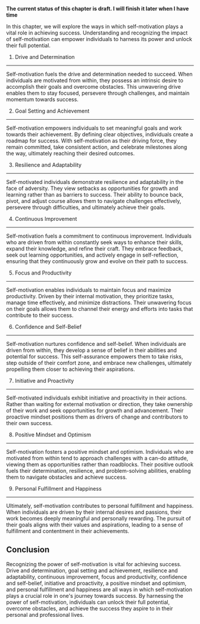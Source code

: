 **The current status of this chapter is draft. I will finish it later when I have time**

In this chapter, we will explore the ways in which self-motivation plays a vital role in achieving success. Understanding and recognizing the impact of self-motivation can empower individuals to harness its power and unlock their full potential.

1. Drive and Determination
--------------------------

Self-motivation fuels the drive and determination needed to succeed. When individuals are motivated from within, they possess an intrinsic desire to accomplish their goals and overcome obstacles. This unwavering drive enables them to stay focused, persevere through challenges, and maintain momentum towards success.

2. Goal Setting and Achievement
-------------------------------

Self-motivation empowers individuals to set meaningful goals and work towards their achievement. By defining clear objectives, individuals create a roadmap for success. With self-motivation as their driving force, they remain committed, take consistent action, and celebrate milestones along the way, ultimately reaching their desired outcomes.

3. Resilience and Adaptability
------------------------------

Self-motivated individuals demonstrate resilience and adaptability in the face of adversity. They view setbacks as opportunities for growth and learning rather than as barriers to success. Their ability to bounce back, pivot, and adjust course allows them to navigate challenges effectively, persevere through difficulties, and ultimately achieve their goals.

4. Continuous Improvement
-------------------------

Self-motivation fuels a commitment to continuous improvement. Individuals who are driven from within constantly seek ways to enhance their skills, expand their knowledge, and refine their craft. They embrace feedback, seek out learning opportunities, and actively engage in self-reflection, ensuring that they continuously grow and evolve on their path to success.

5. Focus and Productivity
-------------------------

Self-motivation enables individuals to maintain focus and maximize productivity. Driven by their internal motivation, they prioritize tasks, manage time effectively, and minimize distractions. Their unwavering focus on their goals allows them to channel their energy and efforts into tasks that contribute to their success.

6. Confidence and Self-Belief
-----------------------------

Self-motivation nurtures confidence and self-belief. When individuals are driven from within, they develop a sense of belief in their abilities and potential for success. This self-assurance empowers them to take risks, step outside of their comfort zone, and embrace new challenges, ultimately propelling them closer to achieving their aspirations.

7. Initiative and Proactivity
-----------------------------

Self-motivated individuals exhibit initiative and proactivity in their actions. Rather than waiting for external motivation or direction, they take ownership of their work and seek opportunities for growth and advancement. Their proactive mindset positions them as drivers of change and contributors to their own success.

8. Positive Mindset and Optimism
--------------------------------

Self-motivation fosters a positive mindset and optimism. Individuals who are motivated from within tend to approach challenges with a can-do attitude, viewing them as opportunities rather than roadblocks. Their positive outlook fuels their determination, resilience, and problem-solving abilities, enabling them to navigate obstacles and achieve success.

9. Personal Fulfillment and Happiness
-------------------------------------

Ultimately, self-motivation contributes to personal fulfillment and happiness. When individuals are driven by their internal desires and passions, their work becomes deeply meaningful and personally rewarding. The pursuit of their goals aligns with their values and aspirations, leading to a sense of fulfillment and contentment in their achievements.

Conclusion
----------

Recognizing the power of self-motivation is vital for achieving success. Drive and determination, goal setting and achievement, resilience and adaptability, continuous improvement, focus and productivity, confidence and self-belief, initiative and proactivity, a positive mindset and optimism, and personal fulfillment and happiness are all ways in which self-motivation plays a crucial role in one's journey towards success. By harnessing the power of self-motivation, individuals can unlock their full potential, overcome obstacles, and achieve the success they aspire to in their personal and professional lives.
